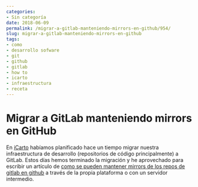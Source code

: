 ```yaml
---
categories:
- Sin categoría
date: 2018-06-09
permalink: /migrar-a-gitlab-manteniendo-mirrors-en-github/954/
slug: migrar-a-gitlab-manteniendo-mirrors-en-github
tags:
- como
- desarrollo sofware
- git
- github
- gitlab
- how to
- icarto
- infraestructura
- receta
---
```


# Migrar a GitLab manteniendo mirrors en GitHub

En [iCarto](http://icarto.es) habíamos planificado hace un tiempo migrar nuestra infraestructura de desarrollo (repositorios de código principalmente) a GitLab. Estos días hemos terminado la migración y he aprovechado para escribir un artículo de [como se pueden mantener mirrors de los repos de gitlab en github](http://icarto.es/2018/06/migrar-a-gitlab-manteniendo-mirrors-en-github/) a través de la propia plataforma o con un servidor intermedio.